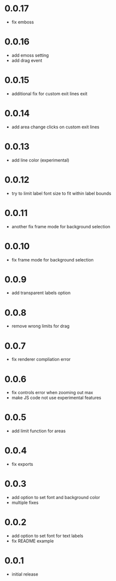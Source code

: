 # 0.0.17
- fix emboss

# 0.0.16
- add emoss setting
- add drag event

# 0.0.15
- additional fix for custom exit lines exit
# 0.0.14
- add area change clicks on custom exit lines
# 0.0.13
- add line color (experimental)

# 0.0.12
- try to limit label font size to fit within label bounds

# 0.0.11
- another fix frame mode for background selection

# 0.0.10
- fix frame mode for background selection

# 0.0.9
- add transparent labels option

# 0.0.8
- remove wrong limits for drag
# 0.0.7
- fix renderer compliation error
# 0.0.6
- fix controls error when zooming out max
- make JS code not use experimental features
# 0.0.5
- add limit function for areas

# 0.0.4
- fix exports

# 0.0.3
- add option to set font and background color
- multiple fixes

# 0.0.2
- add option to set font for text labels
- fix README example

# 0.0.1
- initial release